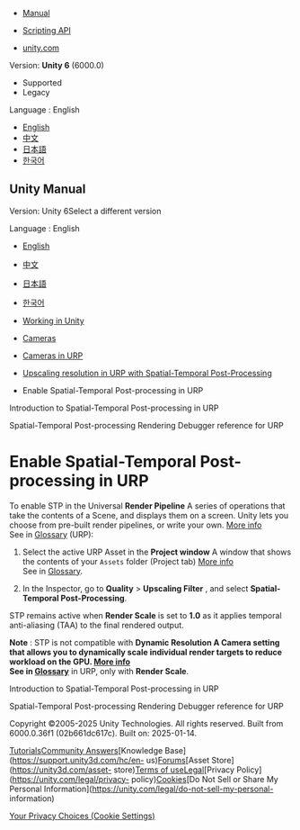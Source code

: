 [](https://docs.unity3d.com)

  * [Manual](../Manual/index.html)
  * [Scripting API](../ScriptReference/index.html)

  * [unity.com](https://unity.com/)

Version: **Unity 6** (6000.0)

  * Supported
  * Legacy

Language : English

  * [English](/Manual/urp/stp/stp-enable.html)
  * [中文](/cn/current/Manual/urp/stp/stp-enable.html)
  * [日本語](/ja/current/Manual/urp/stp/stp-enable.html)
  * [한국어](/kr/current/Manual/urp/stp/stp-enable.html)

[](https://docs.unity3d.com)

## Unity Manual

Version: Unity 6Select a different version

Language : English

  * [English](/Manual/urp/stp/stp-enable.html)
  * [中文](/cn/current/Manual/urp/stp/stp-enable.html)
  * [日本語](/ja/current/Manual/urp/stp/stp-enable.html)
  * [한국어](/kr/current/Manual/urp/stp/stp-enable.html)

  * [Working in Unity](../../working-in-unity.html)
  * [Cameras](../../Cameras.html)
  * [Cameras in URP](../../urp/urp-cameras-landing.html)
  * [Upscaling resolution in URP with Spatial-Temporal Post-Processing](../../urp/change-resolution-scale-urp.html)
  * Enable Spatial-Temporal Post-processing in URP

[](../../urp/stp/stp-upscaler.html)

Introduction to Spatial-Temporal Post-processing in URP

[](../../urp/stp/stp-debug-views.html)

Spatial-Temporal Post-processing Rendering Debugger reference for URP

# Enable Spatial-Temporal Post-processing in URP

To enable STP in the Universal **Render Pipeline** A series of operations that
take the contents of a Scene, and displays them on a screen. Unity lets you
choose from pre-built render pipelines, or write your own. [More
info](../../render-pipelines.html)  
See in [Glossary](../../Glossary.html#Renderpipeline) (URP):

  1. Select the active URP Asset in the **Project window** A window that shows the contents of your `Assets` folder (Project tab) [More info](../../ProjectView.html)  
See in [Glossary](../../Glossary.html#Projectwindow).

  2. In the Inspector, go to **Quality** > **Upscaling Filter** , and select **Spatial-Temporal Post-Processing**.

STP remains active when **Render Scale** is set to **1.0** as it applies
temporal anti-aliasing (TAA) to the final rendered output.

**Note** : STP is not compatible with ****Dynamic Resolution** A Camera
setting that allows you to dynamically scale individual render targets to
reduce workload on the GPU. [More info](../../DynamicResolution-landing.html)  
See in [Glossary](../../Glossary.html#dynamicresolution)** in URP, only with
**Render Scale**.

[](../../urp/stp/stp-upscaler.html)

Introduction to Spatial-Temporal Post-processing in URP

[](../../urp/stp/stp-debug-views.html)

Spatial-Temporal Post-processing Rendering Debugger reference for URP

Copyright ©2005-2025 Unity Technologies. All rights reserved. Built from
6000.0.36f1 (02b661dc617c). Built on: 2025-01-14.

[Tutorials](https://learn.unity.com/)[Community
Answers](https://answers.unity3d.com)[Knowledge
Base](https://support.unity3d.com/hc/en-
us)[Forums](https://forum.unity3d.com)[Asset Store](https://unity3d.com/asset-
store)[Terms of
use](https://docs.unity3d.com/Manual/TermsOfUse.html)[Legal](https://unity.com/legal)[Privacy
Policy](https://unity.com/legal/privacy-
policy)[Cookies](https://unity.com/legal/cookie-policy)[Do Not Sell or Share
My Personal Information](https://unity.com/legal/do-not-sell-my-personal-
information)

[Your Privacy Choices (Cookie Settings)](javascript:void\(0\);)

